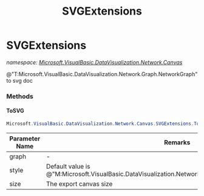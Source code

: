 ﻿---
title: SVGExtensions
---

# SVGExtensions
_namespace: [Microsoft.VisualBasic.DataVisualization.Network.Canvas](N-Microsoft.VisualBasic.DataVisualization.Network.Canvas.html)_

@"T:Microsoft.VisualBasic.DataVisualization.Network.Graph.NetworkGraph" to svg doc



### Methods

#### ToSVG
```csharp
Microsoft.VisualBasic.DataVisualization.Network.Canvas.SVGExtensions.ToSVG(Microsoft.VisualBasic.DataVisualization.Network.Graph.NetworkGraph,System.Drawing.Size,Microsoft.VisualBasic.Imaging.SVG.CSS.DirectedForceGraph)
```


|Parameter Name|Remarks|
|--------------|-------|
|graph|-|
|style|Default value is @"M:Microsoft.VisualBasic.DataVisualization.Network.Canvas.SVGExtensions.DefaultStyle"|
|size|The export canvas size|



